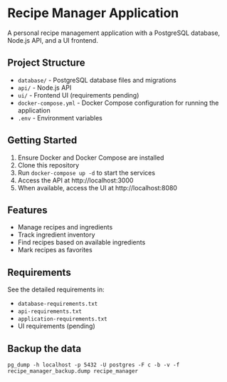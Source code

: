 # Recipe Manager Application

A personal recipe management application with a PostgreSQL database, Node.js API, and a UI frontend.

## Project Structure

- `database/` - PostgreSQL database files and migrations
- `api/` - Node.js API
- `ui/` - Frontend UI (requirements pending)
- `docker-compose.yml` - Docker Compose configuration for running the application
- `.env` - Environment variables

## Getting Started

1. Ensure Docker and Docker Compose are installed
2. Clone this repository
3. Run `docker-compose up -d` to start the services
4. Access the API at http://localhost:3000
5. When available, access the UI at http://localhost:8080

## Features

- Manage recipes and ingredients
- Track ingredient inventory
- Find recipes based on available ingredients
- Mark recipes as favorites

## Requirements

See the detailed requirements in:
- `database-requirements.txt`
- `api-requirements.txt`
- `application-requirements.txt`
- UI requirements (pending)

## Backup the data

```pg_dump -h localhost -p 5432 -U postgres -F c -b -v -f recipe_manager_backup.dump recipe_manager```